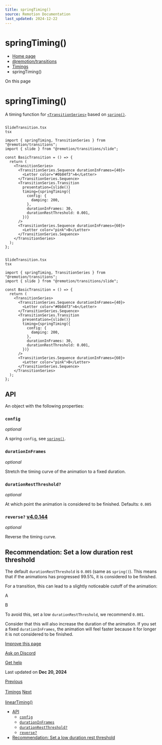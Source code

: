 ```yaml
---
title: springTiming()
source: Remotion Documentation
last_updated: 2024-12-22
---
```


# springTiming()

- [Home page](/)
- [@remotion/transitions](/docs/transitions/)
- [Timings](/docs/transitions/timings/)
- springTiming()

On this page

# springTiming()

A timing function for [`<TransitionSeries>`](/docs/transitions/transitionseries) based on [`spring()`](/docs/spring).

```

SlideTransition.tsx
tsx

import { springTiming, TransitionSeries } from "@remotion/transitions";
import { slide } from "@remotion/transitions/slide";

const BasicTransition = () => {
  return (
    <TransitionSeries>
      <TransitionSeries.Sequence durationInFrames={40}>
        <Letter color="#0b84f3">A</Letter>
      </TransitionSeries.Sequence>
      <TransitionSeries.Transition
        presentation={slide()}
        timing={springTiming({
          config: {
            damping: 200,
          },
          durationInFrames: 30,
          durationRestThreshold: 0.001,
        })}
      />
      <TransitionSeries.Sequence durationInFrames={60}>
        <Letter color="pink">B</Letter>
      </TransitionSeries.Sequence>
    </TransitionSeries>
  );
};
```

```

SlideTransition.tsx
tsx

import { springTiming, TransitionSeries } from "@remotion/transitions";
import { slide } from "@remotion/transitions/slide";

const BasicTransition = () => {
  return (
    <TransitionSeries>
      <TransitionSeries.Sequence durationInFrames={40}>
        <Letter color="#0b84f3">A</Letter>
      </TransitionSeries.Sequence>
      <TransitionSeries.Transition
        presentation={slide()}
        timing={springTiming({
          config: {
            damping: 200,
          },
          durationInFrames: 30,
          durationRestThreshold: 0.001,
        })}
      />
      <TransitionSeries.Sequence durationInFrames={60}>
        <Letter color="pink">B</Letter>
      </TransitionSeries.Sequence>
    </TransitionSeries>
  );
};
```

## API [​](\#api "Direct link to API")

An object with the following properties:

### `config` [​](\#config "Direct link to config")

_optional_

A spring `config`, see [`spring()`](/docs/spring).

### `durationInFrames` [​](\#durationinframes "Direct link to durationinframes")

_optional_

Stretch the timing curve of the animation to a fixed duration.

### `durationRestThreshold?` [​](\#durationrestthreshold "Direct link to durationrestthreshold")

_optional_

At which point the animation is considered to be finished. Defaults: `0.005`

### `reverse?` [v4.0.144](https://github.com/remotion-dev/remotion/releases/v4.0.144) [​](\#reverse "Direct link to reverse")

_optional_

Reverse the timing curve.

## Recommendation: Set a low duration rest threshold [​](\#recommendation-set-a-low-duration-rest-threshold "Direct link to Recommendation: Set a low duration rest threshold")

The default `durationRestThreshold` is `0.005` (same as `spring()`). This means that if the animations has progressed 99.5%, it is considered to be finished.

For a transition, this can lead to a slightly noticeable cutoff of the animation:

A

B

To avoid this, set a low `durationRestThreshold`, we recommend `0.001`.

Consider that this will also increase the duration of the animation.
If you set a fixed `durationInFrames`, the animation will feel faster because it for longer it is not considered to be finished.

[Improve this page](https://github.com/remotion-dev/remotion/edit/main/packages/docs/docs/transitions/timings/springtiming.mdx)

[Ask on Discord](https://remotion.dev/discord)

[Get help](/docs/get-help)

Last updated on **Dec 20, 2024**

[Previous\
\
Timings](/docs/transitions/timings/) [Next\
\
linearTiming()](/docs/transitions/timings/lineartiming)

- [API](#api)
  - [`config`](#config)
  - [`durationInFrames`](#durationinframes)
  - [`durationRestThreshold?`](#durationrestthreshold)
  - [`reverse?`](#reverse)
- [Recommendation: Set a low duration rest threshold](#recommendation-set-a-low-duration-rest-threshold)
